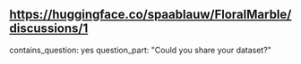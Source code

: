 ## https://huggingface.co/spaablauw/FloralMarble/discussions/1

contains_question: yes
question_part: "Could you share your dataset?"